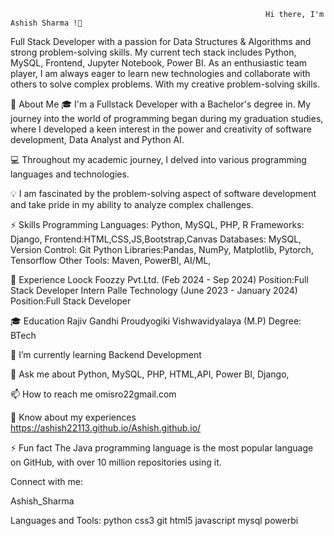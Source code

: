                                                              Hi there, I'm Ashish Sharma !👋


Full Stack Developer with a passion for Data Structures & Algorithms and strong problem-solving skills. My current tech stack includes Python, MySQL, Frontend, Jupyter Notebook, Power BI. As an enthusiastic team player, I am always eager to learn new technologies and collaborate with others to solve complex problems. With my creative problem-solving skills.

🚀 About Me
🎓 I'm a  Fullstack Developer with a Bachelor's degree in. My journey into the world of programming began during my graduation studies, where I developed a keen interest in the power and creativity of software development, Data Analyst and Python AI.

💻 Throughout my academic journey, I delved into various programming languages and technologies.

💡 I am fascinated by the problem-solving aspect of software development and take pride in my ability to analyze complex challenges.

⚡️ Skills
Programming Languages: Python, MySQL, PHP, R
Frameworks: Django,
Frontend:HTML,CSS,JS,Bootstrap,Canvas
Databases: MySQL,
Version Control: Git
Python Libraries:Pandas, NumPy, Matplotlib, Pytorch, Tensorflow
Other Tools: Maven, PowerBI, AI/ML, 

💼 Experience
Loock Foozzy Pvt.Ltd. (Feb 2024 - Sep 2024)
Position:Full Stack Developer Intern
Palle Technology (June 2023 - January 2024)
Position:Full Stack Developer

🎓 Education
Rajiv Gandhi Proudyogiki Vishwavidyalaya (M.P)
Degree: BTech

🌱 I’m currently learning Backend Development

💬 Ask me about Python, MySQL, PHP, HTML,API, Power BI, Django, 

📫 How to reach me omisro22gmail.com

📄 Know about my experiences https://ashish22113.github.io/Ashish.github.io/

⚡ Fun fact The Java programming language is the most popular language on GitHub, with over 10 million repositories using it.

Connect with me:

Ashish_Sharma

Languages and Tools:
python css3 git html5 javascript mysql powerbi


